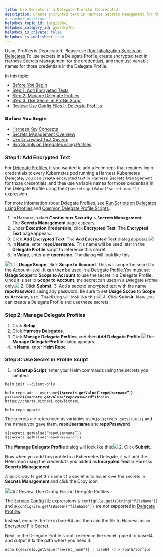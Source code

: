 ```yaml
---
title: Use Secrets in a Delegate Profile (Deprecated)
description: Create encrypted text in Harness Secrets Management for the credentials, and then use variable names for those credentials in the Delegate Profile.
# sidebar_position: 2
helpdocs_topic_id: imzgiz9h41
helpdocs_category_id: gyd73rp7np
helpdocs_is_private: false
helpdocs_is_published: true
---
```


Using Profiles is Deprecated. Please use [Run Initialization Scripts on Delegates](/article/ul6qktixip-run-initialization-scripts-on-delegates).To use secrets in a Delegate Profile, create encrypted text in Harness Secrets Management for the credentials, and then use variable names for those credentials in the Delegate Profile.

In this topic:

* [Before You Begin](#before_you_begin)
* [Step 1: Add Encrypted Texts](#step_1_add_encrypted_texts)
* [Step 2: Manage Delegate Profiles](#step_2_manage_delegate_profiles)
* [Step 3: Use Secret in Profile Script](#step_3_use_secret_in_profile_script)
* [Review: Use Config Files in Delegate Profiles](https://docs.harness.io/article/imzgiz9h41-use-a-secret-in-a-delegate-profile#review_use_config_files_in_delegate_profiles)

### Before You Begin

* [Harness Key Concepts](/article/4o7oqwih6h-harness-key-concepts)
* [Secrets Management Overview](/article/au38zpufhr-secret-management)
* [Use Encrypted Text Secrets](/article/ygyvp998mu-use-encrypted-text-secrets)
* [Run Scripts on Delegates using Profiles](/article/yd4bs0pltf-run-scripts-on-the-delegate-using-profiles)

### Step 1: Add Encrypted Text

For [Delegate Profiles](https://docs.harness.io/article/h9tkwmkrm7-delegate-installation#delegate_profiles), if you wanted to add a Helm repo that requires login credentials to every Kubernetes pod running a Harness Kubernetes Delegate, you can create encrypted text in Harness Secrets Management for those credentials, and then use variable names for those credentials in the Delegate Profile using the `${secrets.getValue("secret_name")}` expression.

For more information about Delegate Profiles, see [Run Scripts on Delegates using Profiles](/article/yd4bs0pltf-run-scripts-on-the-delegate-using-profiles) and [Common Delegate Profile Scripts](/article/nxhlbmbgkj-common-delegate-profile-scripts).

1. In Harness, select **Continuous Security** > **Secrets Management**.  
The **Secrets Management** page appears.
2. Under **Execution Credentials**, click **Encrypted Text**. The **Encrypted Text** page appears.
3. Click **Add Encrypted Text**. The **Add Encrypted Text** dialog appears.![](https://files.helpdocs.io/kw8ldg1itf/articles/au38zpufhr/1580864256095/image.png)
4. In **Name**, enter **repoUsername**. This name will be used later in the **Delegate Profile** script to reference this secret.
5. In **Value**, enter any **username**. The dialog will look like this:

![](https://files.helpdocs.io/kw8ldg1itf/articles/au38zpufhr/1573065585725/image.png)1. In **Usage Scope**, click **Scope to Account**. This will scope the secret to the Account-level. It can then be used in a Delegate Profile.You must set **Usage Scope** to **Scope to Account** to use the secret in a Delegate Profile. Once it is set to **Scope to Account**, the secret can used in a Delegate Profile only.![](https://files.helpdocs.io/kw8ldg1itf/articles/au38zpufhr/1573065628503/image.png)
2. Click **Submit**.
3. Add a second encrypted text with the name **repoPassword**, using any password. Be sure to set **Usage Scope** to **Scope to Account**, also. The dialog will look like this:![](https://files.helpdocs.io/kw8ldg1itf/articles/au38zpufhr/1573065682858/image.png)
4. Click **Submit**. Now you can create a Delegate Profile and use these secrets.

### Step 2: Manage Delegate Profiles

1. Click **Setup**.
2. Click **Harness Delegates**.
3. Click **Manage Delegate Profiles**, and then **Add Delegate Profile**.![](https://files.helpdocs.io/kw8ldg1itf/articles/imzgiz9h41/1620840093272/mj-5-frss-fvrzt-wc-bpj-gcrpb-ozx-7-k-7-h-y-c-2-p-7-ku-itb-8-qob-n-5-h-rsbfniurc-kjnv-fa-jqn-1-stlqtyt-6-a-0-pr-5-tmy-9-zkz-2-9-hent-96-e-5-r-ddjftr-bxla-oj-szajpu-sr-iozlosiqt-nr-7-upe-se)The **Manage Delegate Profile** dialog appears.
4. In **Name**, enter **Helm Repo**.

### Step 3: Use Secret in Profile Script

1. In **Startup Script**, enter your Helm commands using the secrets you created:  
  
`helm init --client-only`  
  
`helm repo add --username`**`${secrets.getValue(“repoUsername”)}`**`--password`**`${secrets.getValue(“repoPassword”)}`**`nginx https://charts.bitnami.com/bitnami`  
  
`helm repo update`  
  
The secrets are referenced as variables using `${secrets.getValue()}` and the names you gave them, **repoUsername** and **repoPassword**:  
  
`${secrets.getValue(“repoUsername”)}`  
`${secrets.getValue(“repoPassword”)}`  
  
The **Manage Delegate Profile** dialog will look like this:![](https://files.helpdocs.io/kw8ldg1itf/articles/au38zpufhr/1585285164774/image.png)
2. Click **Submit**.

Now when you add this profile to a Kubernetes Delegate, it will add the Helm repo using the credentials you added as **Encrypted Text** in Harness **Secrets Management**.

A quick way to get the name of a secret is to hover over the secrets in **Secrets Management** and click the Copy icon:

![](https://files.helpdocs.io/kw8ldg1itf/articles/au38zpufhr/1553903487541/image.png)### Review: Use Config Files in Delegate Profiles

The [Service Config file](/article/iwtoq9lrky-add-service-level-configuration-files) expressions `${configFile.getAsString("fileName")}` and `${configFile.getAsBase64("fileName")}` are not supported in [Delegate Profiles](/article/yd4bs0pltf-run-scripts-on-the-delegate-using-profiles).

Instead, encode the file in base64 and then add the file to Harness as an [Encrypted File Secret](/article/nt5vchhka4-use-encrypted-file-secrets).

Next, in the Delegate Profile script, reference the secret, pipe it to base64 and output it to the path where you need it:


```
echo ${secrets.getValue("secret_name")} | base64 -d > /path/to/file
```
